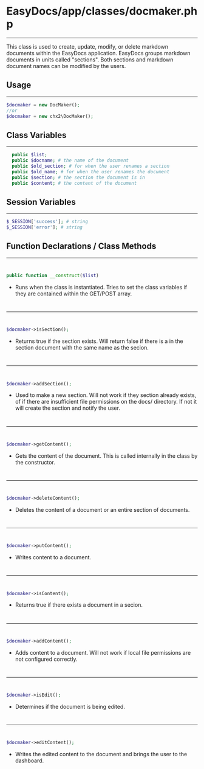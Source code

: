 # EasyDocs/app/classes/docmaker.php
---
This class is used to create, update, modify, or delete markdown documents within the EasyDocs application. EasyDocs groups markdown documents in units called "sections". Both sections and markdown document names can be modified by the users.
## Usage
---
```php
$docmaker = new DocMaker();
//or
$docmaker = new chx2\DocMaker();
```
## Class Variables
---
```php
  public $list;
  public $docname; # the name of the document
  public $old_section; # for when the user renames a section
  public $old_name; # for when the user renames the document
  public $section; # the section the document is in
  public $content; # the content of the document
```
## Session Variables
---
```php
$_SESSION['success']; # string
$_SESSION['error']; # string
```
## Function Declarations / Class Methods
---
# 
```php
public function __construct($list)
```
* Runs when the class is instantiated. Tries to set the class variables if they are contained within the GET/POST array. 
# 
---
# 
```php
$docmaker->isSection();
```
* Returns true if the section exists. Will return false if there is a in the section document with the same name as the secion.
# 
---
# 
```php
$docmaker->addSection();
```
* Used to make a new section. Will not work if they section already exists, of if there are insufficient file permissions on the docs/ directory. If not it will create the section and notify the user.
# 
---
# 
```php
$docmaker->getContent();
```
* Gets the content of the document. This is called internally in the class by the constructor.
# 
---
# 
```php
$docmaker->deleteContent();
```
* Deletes the content of a document or an entire section of documents.
# 
---
# 
```php
$docmaker->putContent();
```
* Writes content to a document. 
# 
---
# 
```php
$docmaker->isContent();
```
* Returns true if there exists a document in a secion.
# 
---
# 
```php
$docmaker->addContent();
```
* Adds content to a document. Will not work if local file permissions are not configured correctly.
# 
---
# 
```php
$docmaker->isEdit();
```
* Determines if the document is being edited.
# 
---
# 
```php
$docmaker->editContent();
```
* Writes the edited content to the document and brings the user to the dashboard.